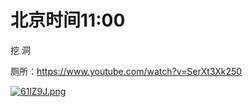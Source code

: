 # 北京时间11:00

挖 洞

厕所：https://www.youtube.com/watch?v=SerXt3Xk250

[![61lZ9J.png](https://s3.ax1x.com/2021/03/09/61lZ9J.png)](https://imgtu.com/i/61lZ9J)